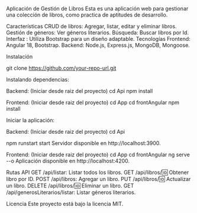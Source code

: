 Aplicación de Gestión de Libros
Esta es una aplicación web para gestionar una colección de libros, como practica de aptitudes de desarrollo.

Características
CRUD de libros: Agregar, listar, editar y eliminar libros.
Gestión de géneros: Ver  géneros literarios.
Búsqueda: Buscar libros por Id.
Interfaz : Utiliza Bootstrap para un diseño adaptable.
Tecnologías
Frontend: Angular 18, Bootstrap.
Backend: Node.js, Express.js, MongoDB, Mongoose.

Instalación

git clone https://github.com/your-repo-url.git



Instalando dependencias:

Backend:
(Iniciar desde raiz del proyecto)
cd Api
npm install

Frontend:
(Iniciar desde raiz del proyecto)
cd App
cd frontAngular
npm install


Iniciar la aplicación:

Backend:
(Iniciar desde raiz del proyecto)
cd Api

npm runstart start
Servidor disponible en http://localhost:3900.

Frontend:
(Iniciar desde raiz del proyecto)
cd App
cd frontAngular
ng serve --o
Aplicación disponible en http://localhost:4200.

Rutas API
GET /api/listar: Listar todos los libros.
GET /api/libros/:id: Obtener libro por ID.
POST /api/libros: Agregar un libro.
PUT /api/libros/:id: Actualizar un libro.
DELETE /api/libros/:id: Eliminar un libro.
GET /api/generosLiterarios/listar: Listar géneros literarios.

Licencia
Este proyecto está bajo la licencia MIT.